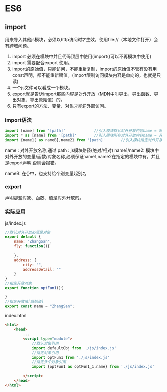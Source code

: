 # ES6
## import 
用来导入其他js模块，必须以http访问时才生效，使用file://（本地文件打开）会有跨域问题。
1. import 必须在模块中并且代码顶层中使用(import()可以不再模块中使用)
2. import 需要配合export 使用。
3. import的原始值，只能访问，不能重新复制，import的原始值不管有没有用const声明，都不能重新赋值。(import限制访问模块内容是单向的，也就是只读)
4. 一个js文件可以看成一个模块。
5. export就是告诉import那些内容是对外开放（MDN中叫导出，导出函数、导出对象、导出原始值）的。
6. 只有export的方法、变量、对象才能在外部访问。
### import语法
```javascript
import [name] from '[path]'				//引入模块默认对外开放内容name = 默认开放对象
import * as [name] from '[path]'		//引入模块所有对外开放内容name = 开放所有对象
import {name1[ as nameB],name2} from '[path]'		//引入模块指定对外开放内容name1/name2 = 开放指定对象
```
name : 对外开放名称,通过
path : js模块路径(绝对/相对)
name1/name2: 模块中对外开放的变量/函数/对象名称,必须保证name1,name2在指定的模块中有，并且是export声明.否则会报错。

nameB: 在{}中，也支持给个别变量起别名

### export
声明那些对象、函数、值是对外开放的。

### 实际应用
js/index.js
```javascript
//默认对外开放必须是对象
export default {
    name: "ZhangSan",
    fly: function(){
        
    },
    address: {
        city: "",
        addressDetail: ""
    }
}
//指定开放对象
export function optFun1(){
    
}
//指定开放值[原始值]
export const name = "ZhangSan";
```

index.html

```html
<html>
    <head>
        ...
        <script type="module">
            //默认对象引用
            import defaultObj from './js/index.js'
            //指定对象引用
            import optFun1 from './js/index.js'
            //指定多个对象引用
            import {optFun1 as optFun1_1,name} from './js/index.js'
            
        </script>
    </head>
</html>
```













